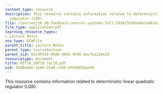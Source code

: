 ```yaml
---
content_type: resource
description: This resource contains information related to deterministic linear quadratic
  regulator (LQR).
file: /courses/16-30-feedback-control-systems-fall-2010/55d0aa6e1e4631a0c3366fb68028ae50_MIT16_30F10_lec18.pdf
file_type: application/pdf
learning_resource_types:
- Lecture Notes
ocw_type: OCWFile
parent_title: Lecture Notes
parent_type: CourseSection
parent_uid: 61c49743-94d6-9692-4596-4ecfea13de24
resourcetype: Document
title: MIT16_30F10_lec18.pdf
uid: 55d0aa6e-1e46-31a0-c336-6fb68028ae50
---
```

This resource contains information related to deterministic linear quadratic regulator (LQR).

